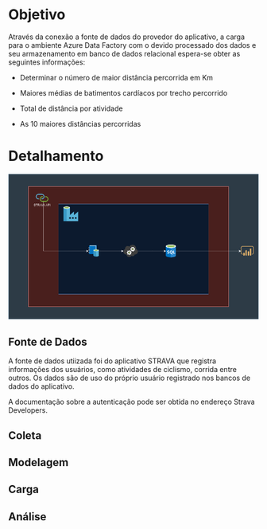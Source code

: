 # Objetivo

Através da conexão a fonte de dados do provedor do aplicativo, a carga para o ambiente Azure Data Factory com o devido processado dos dados e seu armazenamento em banco de dados relacional espera-se obter as seguintes informações:

-   Determinar o número de maior distância percorrida em Km

-   Maiores médias de batimentos cardíacos por trecho percorrido

-   Total de distância por atividade

-   As 10 maiores distâncias percorridas

# Detalhamento

![Esquema de pipeline de dados utilizando API](images/mvp_dados_diagrama_azure.png)

## Fonte de Dados

A fonte de dados utiizada foi do aplicativo STRAVA que registra informações dos usuários, como atividades de ciclismo, corrida entre outros. Os dados são de uso do próprio usuário registrado nos bancos de dados do aplicativo.

A documentação sobre a autenticação pode ser obtida no endereço Strava Developers.

## Coleta

## Modelagem

## 

## Carga

## Análise
